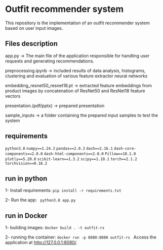 
# Outfit recommender system

This repository is the implementation of an outfit recommender system based on user input images.

## Files description

app.py -> The main file of the application responsible for handling user requests and generating recommendations.

preprocessing.ipynb -> included results of data analysis, histograms, clustering and evaluation of various feature extractor neural networks

embedding_resnet50_resnet18.pt -> extracted feature embeddings from product images by concatenation of ResNet50 and ResNet18 feature vectors

presentation.(pdf/pptx) -> prepared presentation

sample_inputs -> a folder containing the prepared input samples to test the system

## requirements

`python3.8`
`numpy==1.24.3`
`pandas==2.0.3`
`dash==2.16.1`
`dash-core-components==2.0.0`
`dash-html-components==2.0.0`
`Pillow==10.1.0`
`plotly==5.20.0`
`scikit-learn==1.3.2`
`scipy==1.10.1`
`torch==2.1.2`
`torchvision==0.16.2`



## run in python

1- Install requirements:
``` pip install -r requirements.txt ```

2- Run the app: ``` python3.8 app.py```

## run in Docker

1- building images:
```docker build . -t outfit-rs```

2- running the container:
```docker run -p 8080:8080 outfit-rs ```
Access the application at http://127.0.0.1:8080/.
